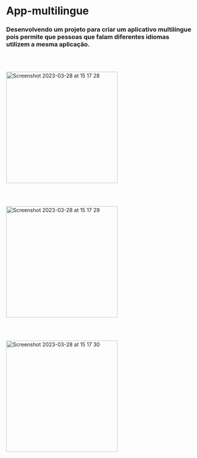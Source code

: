# App-multilingue
### Desenvolvendo um projeto para criar um aplicativo multilíngue pois permite que pessoas que falam diferentes idiomas utilizem a mesma aplicação.

<br><br>

<img width="300" alt="Screenshot 2023-03-28 at 15 17 28" src="https://github.com/AdminFilipeOliveira/App-multilingue/assets/126712425/2172d42a-6647-4cd7-9c27-4ff1ea55b7ef.png" width="600px" />

<br><br>

<img width="300" alt="Screenshot 2023-03-28 at 15 17 29" src="https://github.com/AdminFilipeOliveira/App-multilingue/assets/126712425/253df105-0c0a-4d23-b750-c59b0e758c89.png" width="600px" />

<br><br>

<img width="300" alt="Screenshot 2023-03-28 at 15 17 30" src="https://github.com/AdminFilipeOliveira/App-multilingue/assets/126712425/1dce107a-acd8-46d2-b038-bc0a36be37a2.png" width="600px" />

